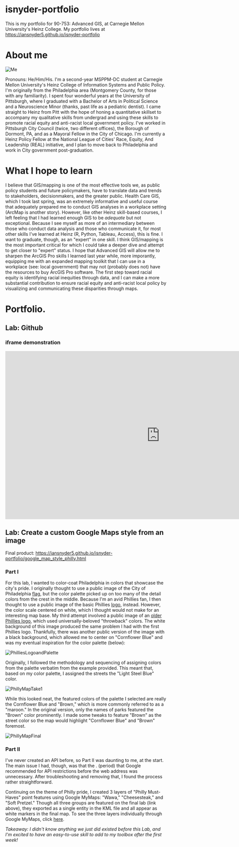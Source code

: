 # isnyder-portfolio
This is my portfolio for 90-753: Advanced GIS, at Carnegie Mellon University's Heinz College. My portfolio lives at https://iansnyder5.github.io/isnyder-portfolio

# About me
![Me](racialequitytraining.jpeg)

Pronouns: He/Him/His. I'm a second-year MSPPM-DC student at Carnegie Mellon University's Heinz College of Information Systems and Public Policy. I'm originally from the Philadelphia area (Montgomery County, for those with any familiarity). I spent four wonderful years at the University of Pittsburgh, where I graduated with a Bachelor of Arts in Political Science and a Neuroscience Minor (thanks, past life as a pediatric dentist). I came straight to Heinz from Pitt with the hope of honing a quantitative skillset to accompany my qualitative skills from undergrad and using these skills to promote racial equity and anti-racist local government policy. I've worked in Pittsburgh City Council (twice, two different offices), the Borough of Dormont, PA, and as a Mayoral Fellow in the City of Chicago. I'm currently a Heinz Policy Fellow at the National League of Cities' Race, Equity, And Leadership (REAL) initiative, and I plan to move back to Philadelphia and work in City government post-graduation.

# What I hope to learn

I believe that GIS/mapping is one of the most effective tools we, as public policy students and future policymakers, have to translate data and trends to stakeholders, decisionmakers, and the greater public. Health Care GIS, which I took last spring, was an extremely informative and useful course that adequately prepared me to conduct GIS analyses in a workplace setting (ArcMap is another story). However, like other Heinz skill-based courses, I left feeling that I had learned enough GIS to be *adequate* but not exceptional. Because I see myself as more of an intermediary between those who conduct data analysis and those who communicate it, for most other skills I've learned at Heinz (R, Python, Tableau, Access), this is fine. I want to graduate, though, as an "expert" in one skill. I think GIS/mapping is the most important critical for which I could take a deeper dive and attempt to get closer to "expert" status. I hope that Advanced GIS will allow me to sharpen the ArcGIS Pro skills I learned last year while, more imporantly, equipping me with an expanded mapping toolkit that I can use in a workplace (see: local government) that may not (probably does not) have the resources to buy ArcGIS Pro software. The first step toward racial equity is identifying racial inequities through data, and I can make a more substantial contribution to ensure racial equity and anti-racist local policy by visualizing and communicating these disparities through maps.

# Portfolio.

## Lab: Github

### iframe demonstration

<iframe width="965.3974943052392" height="525.2075" seamless frameborder="0" scrolling="no" src="https://docs.google.com/spreadsheets/d/e/2PACX-1vRU9DS5xVr-O01myJRJVeVFMAb6Nu-oqN7ey6v3L_uSskXW8Gffe4XOXkE0f3ZI_gP5VwwePe050rep/pubchart?oid=1037420923&amp;format=interactive"></iframe>

## Lab: Create a custom Google Maps style from an image

Final product: https://iansnyder5.github.io/isnyder-portfolio/google_map_style_philly.html

### Part I

For this lab, I wanted to color-coat Philadelphia in colors that showcase the city's pride. I originally thought to use a public image of the City of Philadelphia [flag](https://www.google.com/url?sa=i&url=https%3A%2F%2Fcommons.wikimedia.org%2Fwiki%2FFile%3AFlag_of_Philadelphia%2C_Pennsylvania.svg&psig=AOvVaw1G4uqklXZ5TZ5j3cxXksAC&ust=1584990411875000&source=images&cd=vfe&ved=0CAIQjRxqFwoTCJCT58XjrugCFQAAAAAdAAAAABAD), but the color palette picked up on too many of the detail colors from the crest in the middle. Because I'm an avid Phillies fan, I then thought to use a public image of the basic Phillies [logo](https://www.google.com/url?sa=i&url=https%3A%2F%2Fen.wikipedia.org%2Fwiki%2FFile%3APhiladelphia_Phillies_Insignia.svg&psig=AOvVaw292-JEWARJusNaWBMZbpHF&ust=1584990497153000&source=images&cd=vfe&ved=0CAIQjRxqFwoTCPC8p-7jrugCFQAAAAAdAAAAABAD), instead. However, the color scale centered on white, which I thought would not make for an interesting map base. My third attempt involved a public image of an [older Phillies logo](https://www.google.com/url?sa=i&url=https%3A%2F%2Fwww.flickr.com%2Fphotos%2Fmelling2293%2F6171367700&psig=AOvVaw292-JEWARJusNaWBMZbpHF&ust=1584990497153000&source=images&cd=vfe&ved=0CAIQjRxqFwoTCPC8p-7jrugCFQAAAAAdAAAAABAH), which used universally-beloved "throwback" colors. The white background of this image produced the same problem I had with the first Phillies logo. Thankfully, there was another public version of the image with a black background, which allowed me to center on "Cornflower Blue" and was my eventual inspiration for the color palette (below):

![PhilliesLogoandPalette](PhilliesGISLogoPalette.png)

Originally, I followed the methodology and sequencing of assigning colors from the palette verbatim from the example provided. This meant that, based on my color palette, I assigned the streets the "Light Steel Blue" color.

![PhillyMapTake1](PhillyMapTake1.png)

While this looked neat, the featured colors of the palette I selected are really the Cornflower Blue and "Brown," which is more commonly referred to as a "maroon." In the original version, only the names of parks featured the "Brown" color prominently. I made some tweaks to feature "Brown" as the street color so the map would highlight "Cornflower Blue" and "Brown" foremost.

![PhillyMapFinal](PhillyMapFinal.png)


### Part II

I've never created an API before, so Part II was daunting to me, at the start. The main issue I had, though, was that the . (period) that Google recommended for API restrictions before the web address was unnecessary. After troubleshooting and removing that, I found the process rather straightforward.

Continuing on the theme of Philly pride, I created 3 layers of "Philly Must-Haves" point features using Google MyMaps: "Wawa," "Cheesesteak," and "Soft Pretzel." Though all three groups are featured on the final lab (link above), they exported as a single entity in the KML file and all appear as white markers in the final map. To see the three layers individually through Google MyMaps, click [here](https://drive.google.com/open?id=1eu_47bS8iQjbzsqGd8PTZiv_Nio2Urca&usp=sharing).

_Takeaway: I didn't know *anything* we just did existed before this Lab, and I'm excited to have an easy-to-use skill to add to my toolbox after the first week!_
